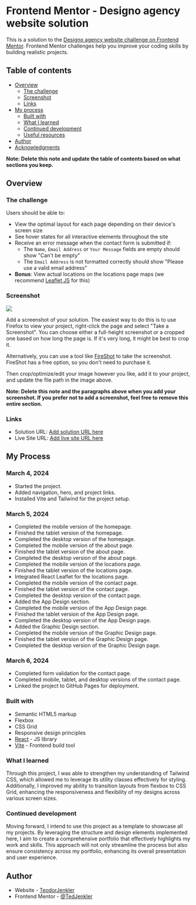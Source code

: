 # Frontend Mentor - Designo agency website solution

This is a solution to the [Designo agency website challenge on Frontend Mentor](https://www.frontendmentor.io/challenges/designo-multipage-website-G48K6rfUT). Frontend Mentor challenges help you improve your coding skills by building realistic projects. 

## Table of contents

- [Overview](#overview)
  - [The challenge](#the-challenge)
  - [Screenshot](#screenshot)
  - [Links](#links)
- [My process](#my-process)
  - [Built with](#built-with)
  - [What I learned](#what-i-learned)
  - [Continued development](#continued-development)
  - [Useful resources](#useful-resources)
- [Author](#author)
- [Acknowledgments](#acknowledgments)

**Note: Delete this note and update the table of contents based on what sections you keep.**

## Overview

### The challenge

Users should be able to:

- View the optimal layout for each page depending on their device's screen size
- See hover states for all interactive elements throughout the site
- Receive an error message when the contact form is submitted if:
  - The `Name`, `Email Address` or `Your Message` fields are empty should show "Can't be empty"
  - The `Email Address` is not formatted correctly should show "Please use a valid email address"
- **Bonus**: View actual locations on the locations page maps (we recommend [Leaflet JS](https://leafletjs.com/) for this)

### Screenshot

![](./screenshot.jpg)

Add a screenshot of your solution. The easiest way to do this is to use Firefox to view your project, right-click the page and select "Take a Screenshot". You can choose either a full-height screenshot or a cropped one based on how long the page is. If it's very long, it might be best to crop it.

Alternatively, you can use a tool like [FireShot](https://getfireshot.com/) to take the screenshot. FireShot has a free option, so you don't need to purchase it. 

Then crop/optimize/edit your image however you like, add it to your project, and update the file path in the image above.

**Note: Delete this note and the paragraphs above when you add your screenshot. If you prefer not to add a screenshot, feel free to remove this entire section.**

### Links

- Solution URL: [Add solution URL here](https://your-solution-url.com)
- Live Site URL: [Add live site URL here](https://your-live-site-url.com)

## My Process

### March 4, 2024
- Started the project.
- Added navigation, hero, and project links.
- Installed Vite and Tailwind for the project setup.

### March 5, 2024
- Completed the mobile version of the homepage.
- Finished the tablet version of the homepage.
- Completed the desktop version of the homepage.
- Completed the mobile version of the about page.
- Finished the tablet version of the about page.
- Completed the desktop version of the about page.
- Completed the mobile version of the locations page.
- Finished the tablet version of the locations page.
- Integrated React Leaflet for the locations page.
- Completed the mobile version of the contact page.
- Finished the tablet version of the contact page.
- Completed the desktop version of the contact page.
- Added the App Design section.
- Completed the mobile version of the App Design page.
- Finished the tablet version of the App Design page.
- Completed the desktop version of the App Design page.
- Added the Graphic Design section.
- Completed the mobile version of the Graphic Design page.
- Finished the tablet version of the Graphic Design page.
- Completed the desktop version of the Graphic Design page.

### March 6, 2024
- Completed form validation for the contact page.
- Completed mobile, tablet, and desktop versions of the contact page.
- Linked the project to GitHub Pages for deployment.

### Built with

- Semantic HTML5 markup
- Flexbox
- CSS Grid
- Responsive design principles
- [React](https://reactjs.org/) - JS library
- [Vite](https://vitejs.dev/) - Frontend build tool

### What I learned

Through this project, I was able to strengthen my understanding of Tailwind CSS, which allowed me to leverage its utility classes effectively for styling. Additionally, I improved my ability to transition layouts from flexbox to CSS Grid, enhancing the responsiveness and flexibility of my designs across various screen sizes.

### Continued development

Moving forward, I intend to use this project as a template to showcase all my projects. By leveraging the structure and design elements implemented here, I aim to create a comprehensive portfolio that effectively highlights my work and skills. This approach will not only streamline the process but also ensure consistency across my portfolio, enhancing its overall presentation and user experience.

## Author

- Website - [TeodorJenkler](https://www.linkedin.com/in/tedjenklerwebdeveloper/)
- Frontend Mentor - [@TedJenkler](https://www.frontendmentor.io/profile/TedJenkler)
